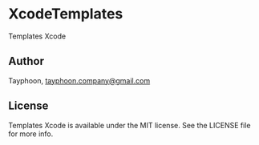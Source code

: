 # XcodeTemplates

Templates Xcode 

## Author

Tayphoon, tayphoon.company@gmail.com

## License

Templates Xcode is available under the MIT license. See the LICENSE file for more info.
